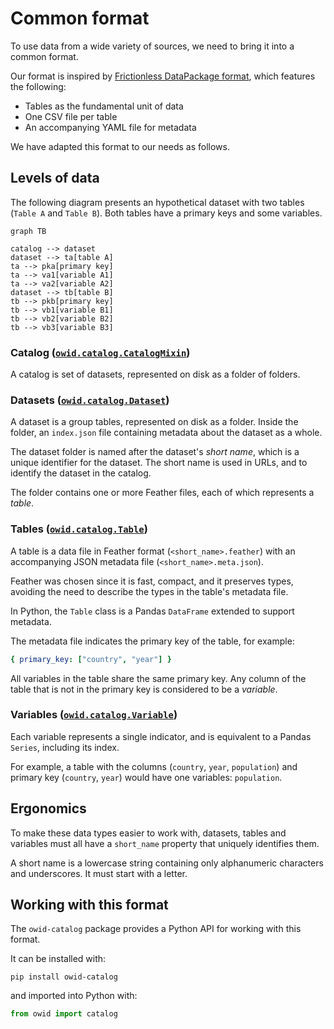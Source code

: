 # Common format

To use data from a wide variety of sources, we need to bring it into a common format.

Our format is inspired by [Frictionless DataPackage format](https://frictionlessdata.io/), which features the following:

- Tables as the fundamental unit of data
- One CSV file per table
- An accompanying YAML file for metadata

We have adapted this format to our needs as follows.

## Levels of data
The following diagram presents an hypothetical dataset with two tables (`Table A` and `Table B`). Both tables have a primary keys and some variables.

```mermaid
graph TB

catalog --> dataset
dataset --> ta[table A]
ta --> pka[primary key]
ta --> va1[variable A1]
ta --> va2[variable A2]
dataset --> tb[table B]
tb --> pkb[primary key]
tb --> vb1[variable B1]
tb --> vb2[variable B2]
tb --> vb3[variable B3]
```

### Catalog ([`owid.catalog.CatalogMixin`](https://github.com/owid/owid-catalog-py/blob/master/owid/catalog/catalogs.py))

A catalog is set of datasets, represented on disk as a folder of folders.

### Datasets ([`owid.catalog.Dataset`](https://github.com/owid/owid-catalog-py/blob/master/owid/catalog/datasets.py))

A dataset is a group tables, represented on disk as a folder. Inside the folder, an `index.json` file containing metadata about the dataset as a whole.

The dataset folder is named after the dataset's _short name_, which is a unique identifier for the dataset. The short name is used in URLs, and to identify the dataset in the catalog.

The folder contains one or more Feather files, each of which represents a _table_.

### Tables ([`owid.catalog.Table`](https://github.com/owid/owid-catalog-py/blob/master/owid/catalog/tables.py))

A table is a data file in Feather format (`<short_name>.feather`) with an accompanying JSON metadata file (`<short_name>.meta.json`).

Feather was chosen since it is fast, compact, and it preserves types, avoiding the need to describe the types in the table's metadata file.

In Python, the `Table` class is a Pandas `DataFrame` extended to support metadata.

The metadata file indicates the primary key of the table, for example:

```yaml
{ primary_key: ["country", "year"] }
```

All variables in the table share the same primary key. Any column of the table that is not in the primary key is considered to be a _variable_.

### Variables ([`owid.catalog.Variable`](https://github.com/owid/owid-catalog-py/blob/master/owid/catalog/variables.py))

Each variable represents a single indicator, and is equivalent to a Pandas `Series`, including its index.

For example, a table with the columns (`country`, `year`, `population`) and primary key (`country`, `year`) would have one variables: `population`.

## Ergonomics

To make these data types easier to work with, datasets, tables and variables must all have a `short_name` property that uniquely identifies them.

A short name is a lowercase string containing only alphanumeric characters and underscores. It must start with a letter.

## Working with this format

The `owid-catalog` package provides a Python API for working with this format.

It can be installed with:

```
pip install owid-catalog
```

and imported into Python with:

```python
from owid import catalog
```
